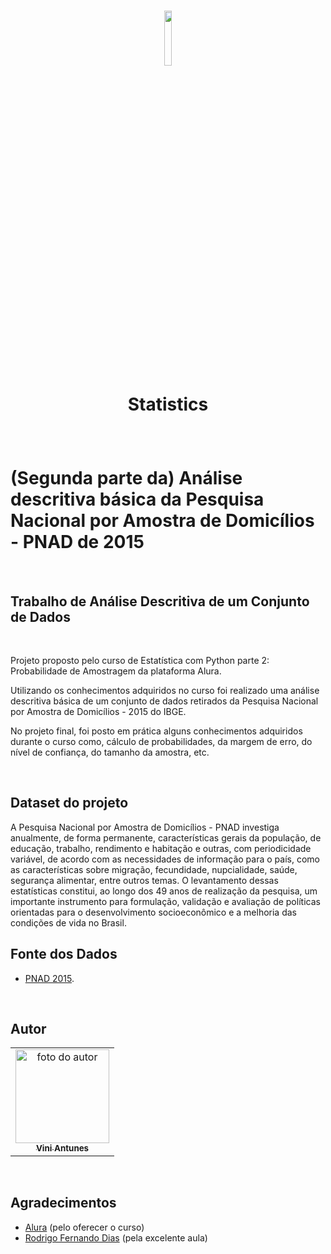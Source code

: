 <h1 align="center">
  <img src="https://www.alura.com.br/assets/api/cursos/estatistica-probabilidade-e-amostragem.svg" float="center" width=15%/>
  <p align="center"><strong align="center">Statistics</strong></p>
</h1>

<br>

<h1> (Segunda parte da) Análise descritiva básica da Pesquisa Nacional por Amostra de Domicílios - PNAD de 2015 </h1>

<br>

<h2> Trabalho de Análise Descritiva de um Conjunto de Dados </h2>

<br>

<p>Projeto proposto pelo curso de Estatística com Python parte 2: Probabilidade de Amostragem da plataforma Alura.</p>

<p>Utilizando os conhecimentos adquiridos no curso foi realizado uma análise descritiva básica de um conjunto de dados retirados da Pesquisa Nacional por Amostra de Domicílios - 2015 do IBGE.</p>

<p>No projeto final, foi posto em prática alguns conhecimentos adquiridos durante o curso como, cálculo de probabilidades, da margem de erro, do nível de confiança, do tamanho da amostra, etc.</p>

<br>

<h2> Dataset do projeto </h2>
A Pesquisa Nacional por Amostra de Domicílios - PNAD investiga anualmente, de forma permanente, características gerais da população, de educação, trabalho, rendimento e habitação e outras, com periodicidade variável, de acordo com as necessidades de informação para o país, como as características sobre migração, fecundidade, nupcialidade, saúde, segurança alimentar, entre outros temas. O levantamento dessas estatísticas constitui, ao longo dos 49 anos de realização da pesquisa, um importante instrumento para formulação, validação e avaliação de políticas orientadas para o desenvolvimento socioeconômico e a melhoria das condições de vida no Brasil.

<br>

<h2> Fonte dos Dados </h2>
<ul>
    <li><a href="https://ww2.ibge.gov.br/home/estatistica/populacao/trabalhoerendimento/pnad2015/microdados.shtm">PNAD 2015</a>.</li>
</ul>
<br>

<h2> Autor </h2>
<table>
  <tr>
    <td align="center"><a href="https://www.linkedin.com/in/vini-antunes/"><img src="https://avatars0.githubusercontent.com/u/57882903?s=460&u=caee8cc76060b036952e169feba0449f2d43519e&v=4" width="150px;" alt="foto do autor"/><br /><sub><b>Vini Antunes</b></sub></a><br /></td>
  <tr>
</table>
<br>
<h2> Agradecimentos </h2>
<ul>
  <li><a href="https://www.alura.com.br/">Alura</a> (pelo oferecer o curso)</li>
  <li><a href="https://www.linkedin.com/in/rodrigo-fernando-dias-118181120/">Rodrigo Fernando Dias</a> (pela excelente aula)</li>
</ul>


